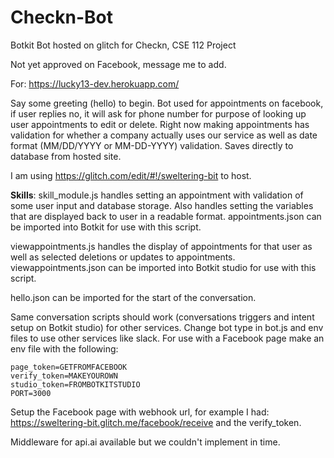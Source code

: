 # Checkn-Bot
Botkit Bot hosted on glitch for Checkn, CSE 112 Project

Not yet approved on Facebook, message me to add. 

For: https://lucky13-dev.herokuapp.com/

Say some greeting (hello) to begin. 
Bot used for appointments on facebook, if user replies no, it will ask for phone number for purpose of looking up user appointments to edit or delete. 
Right now making appointments has validation for whether a company actually uses our service as well as date format (MM/DD/YYYY or MM-DD-YYYY) validation. Saves directly to database from hosted site.

I am using https://glitch.com/edit/#!/sweltering-bit to host. 

**Skills**:
skill_module.js handles setting an appointment with validation of some user input and database storage. Also handles setting the variables that are displayed back to user in a readable format. appointments.json can be imported into Botkit for use with this script.

viewappointments.js handles the display of appointments for that user as well as selected deletions or updates to appointments. viewappointments.json can be imported into Botkit studio for use with this script. 

hello.json can be imported for the start of the conversation. 

Same conversation scripts should work (conversations triggers and intent setup on Botkit studio) for other services. Change bot type in bot.js and env files to use other services like slack. For use with a Facebook page make an env file with the following: 
```
page_token=GETFROMFACEBOOK
verify_token=MAKEYOUROWN
studio_token=FROMBOTKITSTUDIO
PORT=3000
```
Setup the Facebook page with webhook url, for example I had: https://sweltering-bit.glitch.me/facebook/receive and the verify_token.

Middleware for api.ai available but we couldn't implement in time. 
